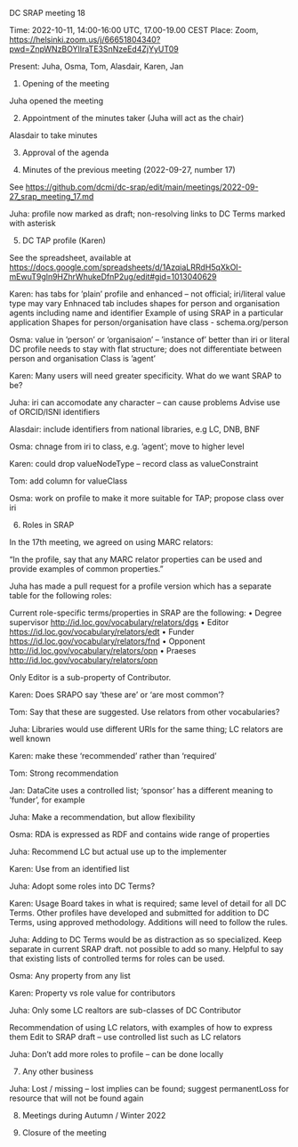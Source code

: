 ﻿DC SRAP meeting 18

Time: 2022-10-11, 14:00-16:00 UTC, 17.00-19.00 CEST 
Place: Zoom, https://helsinki.zoom.us/j/66651804340?pwd=ZnpWNzBOYlIraTE3SnNzeEd4ZjYyUT09 

Present: Juha, Osma, Tom, Alasdair, Karen, Jan

1. Opening of the meeting

Juha opened the meeting

2. Appointment of the minutes taker (Juha will act as the chair)

Alasdair to take minutes

3. Approval of the agenda

4. Minutes of the previous meeting (2022-09-27, number 17)

See https://github.com/dcmi/dc-srap/edit/main/meetings/2022-09-27_srap_meeting_17.md

Juha: profile now marked as draft; non-resolving links to DC Terms marked with asterisk

5. DC TAP profile (Karen)

See the spreadsheet, available at https://docs.google.com/spreadsheets/d/1AzqiaLRRdH5qXkOI-mEwuT9gln9HZhrWhukeDfnP2ug/edit#gid=1013040629

Karen: has tabs for ’plain’ profile and enhanced – not official; iri/literal value type may vary
Enhnaced tab includes shapes for person and organisation agents including name and identifier
Example of using SRAP in a particular application
Shapes for person/organisation have class - schema.org/person

Osma: value in ’person’ or ’organisaion’ – ’instance of’ better than iri or literal
DC profile needs to stay with flat structure; does not differentiate between person and organisation
Class is ’agent’

Karen: Many users will need greater specificity. What do we want SRAP to be?

Juha: iri can accomodate any character – can cause problems
Advise use of ORCID/ISNI identifiers

Alasdair: include identifiers from national libraries, e.g LC, DNB, BNF

Osma: chnage from iri to class, e.g. ’agent’; move to higher level

Karen: could drop valueNodeType – record class as valueConstraint

Tom: add column for valueClass

Osma: work on profile to make it more suitable for TAP; propose class over iri

6. Roles in SRAP

In the 17th meeting, we agreed on using MARC relators:

“In the profile, say that any MARC relator properties can be used and provide examples of common properties.”

Juha has made a pull request for a profile version which has a separate table for the following roles: 

Current role-specific terms/properties in SRAP are the following:
• Degree supervisor http://id.loc.gov/vocabulary/relators/dgs
• Editor https://id.loc.gov/vocabulary/relators/edt
• Funder https://id.loc.gov/vocabulary/relators/fnd
• Opponent http://id.loc.gov/vocabulary/relators/opn
• Praeses http://id.loc.gov/vocabulary/relators/opn

Only Editor is a sub-property of Contributor.

Karen: Does SRAPO say ‘these are’ or ‘are most common’?

Tom: Say that these are suggested. Use relators from other vocabularies?

Juha: Libraries would use different URIs for the same thing; LC relators are well known

Karen: make these ‘recommended’ rather than ‘required’

Tom: Strong recommendation

Jan: DataCite uses a controlled list; ‘sponsor’ has a different meaning to ‘funder’, for example

Juha: Make a recommendation, but allow flexibility

Osma: RDA is expressed as RDF and contains wide range of properties

Juha: Recommend LC but actual use up to the implementer

Karen: Use from an identified list

Juha: Adopt some roles into DC Terms?

Karen: Usage Board takes in what is required; same level of detail for all DC Terms. Other profiles have developed and submitted for addition to DC Terms, using approved methodology. Additions will need to follow the rules.

Juha: Adding to DC Terms would be as distraction as so specialized. Keep separate in current SRAP draft. not possible to add so many. Helpful to say that existing lists of controlled terms for roles can be used.

Osma: Any property from any list

Karen: Property vs role value for contributors

Juha: Only some LC realtors are sub-classes of DC Contributor

Recommendation of using LC relators, with examples of how to express them
Edit to SRAP draft – use controlled list such as LC relators

Juha: Don’t add more roles to profile – can be done locally

7. Any other business

Juha: Lost / missing – lost implies can be found; suggest permanentLoss for resource that will not be found again

8. Meetings during Autumn / Winter 2022 

9. Closure of the meeting
